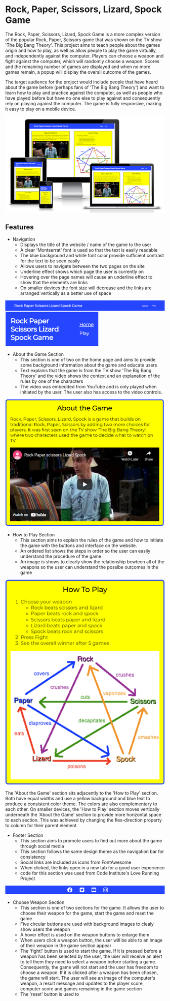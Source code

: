 # Rock, Paper, Scissors, Lizard, Spock Game
The Rock, Paper, Scissors, Lizard, Spock Game is a more complex version of the popular Rock, Paper, Scissors game that was shown on the TV show 'The Big Bang Theory'. This project aims to teach people about the games origin and how to play, as well as allow people to play the game virtually, and independently against the computer. Players can choose a weapon and fight against the computer, which will randomly choose a weapon. Scores and the remaining number of games are displayed and when no more games remain, a popup will display the overall outcome of the games. 

The target audience for the project would include people that have heard about the game before (perhaps fans of 'The Big Bang Theory') and want to learn how to play and practice against the computer, as well as people who have played before but have no one else to play against and consequently rely on playing against the computer. The game is fully responsive, making it easy to play on a mobile device.

![Image showing the responsiveness of homepage](/assets/images/responsive-homepage.png)

## Features

- Navigation
    - Displays the title of the website / name of the game to the user
    - A clear 'Montserrat' font is used so that the text is easily readable
    - The blue background and white font color provide sufficient contrast for the text to be seen easily
    - Allows users to navigate between the two pages on the site
    - Underline effect shows which page the user is currently on 
    - Hovering over the page names will cause an underline effect to show that the elements are links
    - On smaller devices the font size will decrease and the links are arranged vertically as a better use of space

![Image showing the navigation bar](/assets/images/navbar.png)
![Image showing the responsive navigation bar](/assets/images/mobile-nav.png)


- About the Game Section
    - This section is one of two on the home page and aims to provide some background information about the game and educate users
    - Text explains that the game is from the TV show 'The Big Bang Theory' and the video shows the context and an explanation of the rules by one of the characters
    - The video was embedded from YouTube and is only played when initiated by the user. The user also has access to the video controls.

![Image showing the About the Game Section](/assets/images/about-the-game.png)

- How to Play Section
    - This section aims to explain the rules of the game and how to initiate the game with the buttons and interface on the website.
    - An ordered list shows the steps in order so the user can easily understand the procedure of the game
    - An image is shows to clearly show the relationship bewteen all of the weapons so the user can understand the possibe outcomes in the game

![Image showing the How to Play Section](/assets/images/how-to-play.png)

The 'About the Game' section sits adjacently to the 'How to Play' section. Both have equal widths and use a yellow background and blue text to produce a consistent color theme. The colors are also complementary to each other. 
On smaller devices, the 'How to Play' section moves vertically underneath the 'About the Game' section to provide more horizontal space to each section. This was achieved by changing the flex-direction property to column for their parent element.

- Footer Section
    - This section aims to promote users to find out more about the game through social media
    - This section follows the same design theme as the navigation bar for consistency
    - Social links are included as icons from FontAwesome
    - When clicked, the links open in a new tab for a good user experience
    - code for this section was used from Code Institute's Love Running Project

![Image showing the Footer Section](/assets/images/footer.png)

- Choose Weapon Section
    - This section is one of two sections for the game. It allows the user to choose their weapon for the game, start the game and reset the game
    - Five circular buttons are used with background images to clealy show users the weapon
    - A hover effect is used on the weapon buttons to enlarge them
    - When users click a weapon button, the user will be able to an image of their weapon in the game section appear
    - The 'fight!' button is used to start the game. If it is pressed before a weapon has been selected by the user, the user will receive an alert to tell them they need to select a weapon before starting a game. Consequently, the game will not start and the user has freedom to choose a weapon. If it is clicked after a weapon has been chosen, the game will start. The user will see an image of the computer's weapon, a result message and updates to the player score, computer score and games remaining in the game section
    - The 'reset' button is used to 